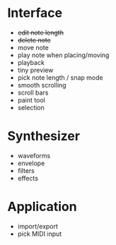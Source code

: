 # Interface

- ~~edit note length~~
- ~~delete note~~
- move note
- play note when placing/moving
- playback
- tiny preview
- pick note length / snap mode
- smooth scrolling
- scroll bars
- paint tool
- selection

# Synthesizer

- waveforms
- envelope
- filters
- effects

# Application

- import/export
- pick MIDI input